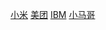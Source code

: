 [小米](https://xiaomi-info.github.io/)
[美团](https://tech.meituan.com/archives/)
[IBM](https://developer.ibm.com/zh/blogs/)
[小马哥](https://mercyblitz.github.io)